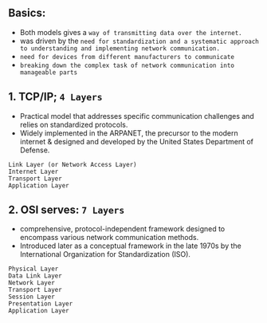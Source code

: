 ## Basics:
-  Both models gives a `way of transmitting data over the internet.`
- was driven by the `need for standardization and a systematic approach to understanding and implementing network communication.`
-  `need for devices from different manufacturers to communicate`
- `breaking down the complex task of network communication into manageable parts`


## 1. TCP/IP; `4 Layers`
- Practical model that addresses specific communication challenges and relies on standardized protocols.
- Widely implemented in the ARPANET, the precursor to the modern internet & designed and developed by the United States Department of Defense.

```
Link Layer (or Network Access Layer)
Internet Layer
Transport Layer
Application Layer
```


## 2. OSI serves: `7 Layers`
- comprehensive, protocol-independent framework designed to encompass various network communication methods.
- Introduced later as a conceptual framework in the late 1970s by the International Organization for Standardization (ISO).

```
Physical Layer
Data Link Layer
Network Layer
Transport Layer
Session Layer
Presentation Layer
Application Layer
```